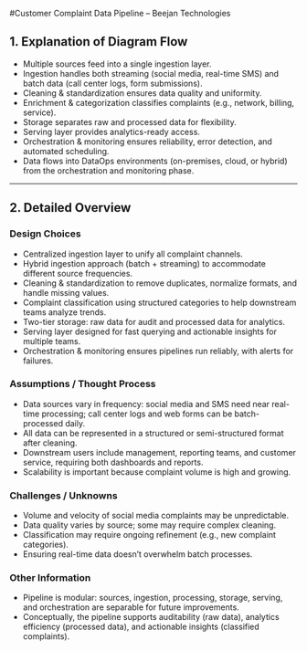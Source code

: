#Customer Complaint Data Pipeline – Beejan Technologies

## 1. Explanation of Diagram Flow

- Multiple sources feed into a single ingestion layer.  
- Ingestion handles both streaming (social media, real-time SMS) and batch data (call center logs, form submissions).  
- Cleaning & standardization ensures data quality and uniformity.  
- Enrichment & categorization classifies complaints (e.g., network, billing, service).  
- Storage separates raw and processed data for flexibility.  
- Serving layer provides analytics-ready access.  
- Orchestration & monitoring ensures reliability, error detection, and automated scheduling.  
- Data flows into DataOps environments (on-premises, cloud, or hybrid) from the orchestration and monitoring phase.  

---

## 2. Detailed Overview

### Design Choices
- Centralized ingestion layer to unify all complaint channels.  
- Hybrid ingestion approach (batch + streaming) to accommodate different source frequencies.  
- Cleaning & standardization to remove duplicates, normalize formats, and handle missing values.  
- Complaint classification using structured categories to help downstream teams analyze trends.  
- Two-tier storage: raw data for audit and processed data for analytics.  
- Serving layer designed for fast querying and actionable insights for multiple teams.  
- Orchestration & monitoring ensures pipelines run reliably, with alerts for failures.  

### Assumptions / Thought Process
- Data sources vary in frequency: social media and SMS need near real-time processing; call center logs and web forms can be batch-processed daily.  
- All data can be represented in a structured or semi-structured format after cleaning.  
- Downstream users include management, reporting teams, and customer service, requiring both dashboards and reports.  
- Scalability is important because complaint volume is high and growing.  

### Challenges / Unknowns
- Volume and velocity of social media complaints may be unpredictable.  
- Data quality varies by source; some may require complex cleaning.  
- Classification may require ongoing refinement (e.g., new complaint categories).  
- Ensuring real-time data doesn’t overwhelm batch processes.  

### Other Information
- Pipeline is modular: sources, ingestion, processing, storage, serving, and orchestration are separable for future improvements.  
- Conceptually, the pipeline supports auditability (raw data), analytics efficiency (processed data), and actionable insights (classified complaints).
